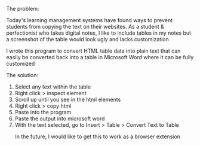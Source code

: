 The problem:

Today's learning management systems have found ways to prevent students from copying the text on their websites.
As a student & perfectionist who takes digital notes, I like to include tables in my notes but a screenshot of the table would look ugly and lacks customization

I wrote this program to convert HTML table data into plain text that can easily be converted back into a table in Microsoft Word where it can be fully customized

The solution:
1. Select any text within the table
2. Right click > inspect element
3. Scroll up until you see <table> in the html elements
4. Right click > copy html
5. Paste into the program
6. Paste the output into microsoft word
7. With the text selected, go to Insert > Table > Convert Text to Table

In the future, I would like to get this to work as a browser extension
